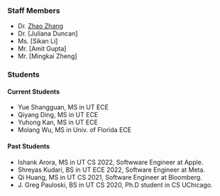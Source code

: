### Staff Members
- Dr. [Zhao Zhang](https://zhaozhang.github.io)
- Dr. [Juliana Duncan]
- Ms. [Sikan Li]
- Mr. [Amit Gupta]
- Mr. [Mingkai Zheng]

### Students
#### Current Students
- Yue Shangguan, MS in UT ECE
- Qiyang Ding, MS in UT ECE
- Yuhong Kan, MS in UT ECE
- Molang Wu, MS in Univ. of Florida ECE

#### Past Students
- Ishank Arora, MS in UT CS 2022, Softwware Engineer at Apple.
- Shreyas Kudari, BS in UT ECE 2022, Software Engineer at Meta.
- Qi Huang, MS in UT CS 2021, Software Engineer at Bloomberg.
- J. Greg Pauloski, BS in UT CS 2020, Ph.D student in CS UChicago.